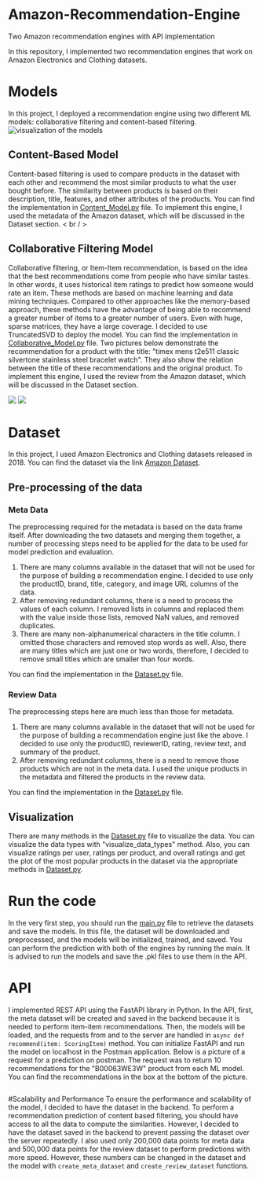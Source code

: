 # Amazon-Recommendation-Engine
Two Amazon recommendation engines with API implementation

In this repository, I implemented two recommendation engines that work on Amazon Electronics and Clothing datasets.

# Models
In this project, I deployed a recommendation engine using two different ML models: collaborative filtering and content-based filtering. 
![visualization of the models](https://miro.medium.com/v2/resize:fit:720/format:webp/0*Ys_g_6dpXLf9pWH6)

## Content-Based Model
Content-based filtering is used to compare products in the dataset with each other and recommend the most similar products to what the user bought before. The similarity between products is based on their description, title, features, and other attributes of the products. You can find the implementation in [Content_Model.py](Content_Model.py) file. To implement this engine, I used the metadata of the Amazon dataset, which will be discussed in the Dataset section. < br / >

## Collaborative Filtering Model
Collaborative filtering, or Item-Item recommendation, is based on the idea that the best recommendations come from people who have similar tastes. In other words, it uses historical item ratings to predict how someone would rate an item. These methods are based on machine learning and data mining techniques. Compared to other approaches like the memory-based approach, these methods have the advantage of being able to recommend a greater number of items to a greater number of users. Even with huge, sparse matrices, they have a large coverage. I decided to use TruncatedSVD to deploy the model. You can find the implementation in [Collaborative_Model.py](Collaborative_Model.py) file. Two pictures below demonstrate the recommendation for a product with the title: "timex mens t2e511 classic silvertone stainless steel bracelet watch". They also show the relation between the title of these recommendations and the original product.
To implement this engine, I used the review from the Amazon dataset, which will be discussed in the Dataset section.

<img src="Images/">
<img src="Images/FIG%201.png">


# Dataset
In this project, I used Amazon Electronics and Clothing datasets released in 2018. You can find the dataset via the link [Amazon Dataset](https://cseweb.ucsd.edu/~jmcauley/datasets/amazon_v2/#files).

## Pre-processing of the data

### Meta Data
The preprocessing required for the metadata is based on the data frame itself. After downloading the two datasets and merging them together, a number of processing steps need to be applied for the data to be used for model prediction and evaluation.
1. There are many columns available in the dataset that will not be used for the purpose of building a recommendation engine. I decided to use only the productID, brand, title, category, and image URL columns of the data.
2. After removing redundant columns, there is a need to process the values of each column. I removed lists in columns and replaced them with the value inside those lists, removed NaN values, and removed duplicates.
3. There are many non-alphanumerical characters in the title column. I omitted those characters and removed stop words as well. Also, there are many titles which are just one or two words, therefore, I decided to remove small titles which are smaller than four words.
   
You can find the implementation in the [Dataset.py](Dataset.py) file.

### Review Data
The preprocessing steps here are much less than those for metadata.
1. There are many columns available in the dataset that will not be used for the purpose of building a recommendation engine just like the above. I decided to use only the productID, reviewerID, rating, review text, and summary of the product.
2. After removing redundant columns, there is a need to remove those products which are not in the meta data. I used the unique products in the metadata and filtered the products in the review data.
   
You can find the implementation in the [Dataset.py](Dataset.py) file.

## Visualization
There are many methods in the [Dataset.py](Dataset.py) file to visualize the data. You can visualize the data types with "visualize_data_types" method. Also, you can visualize ratings per user, ratings per product, and overall ratings and get the plot of the most popular products in the dataset via the appropriate methods in [Dataset.py](Dataset.py).

# Run the code
In the very first step, you should run the [main.py](main.py) file to retrieve the datasets and save the models. In this file, the dataset will be downloaded and preprocessed, and the models will be initialized, trained, and saved. You can perform the prediction with both of the engines by running the main. It is advised to run the models and save the .pkl files to use them in the API.

# API
I implemented REST API using the FastAPI library in Python. In the API, first, the meta dataset will be created and saved in the backend because it is needed to perform item-item recommendations. Then, the models will be loaded, and the requests from and to the server are handled in `async def recommend(item: ScoringItem)` method. You can initialize FastAPI and run the model on localhost in the Postman application. Below is a picture of a request for a prediction on postman. The request was to return 10 recommendations for the "B00063WE3W" product from each ML model. You can find the recommendations in the box at the bottom of the picture.

<img>

#Scalability and Performance
To ensure the performance and scalability of the model, I decided to have the dataset in the backend. To perform a recommendation prediction of content based filtering, you should have access to all the data to compute the similarities. However, I decided to have the dataset saved in the backend to prevent passing the dataset over the server repeatedly. I also used only 200,000 data points for meta data and 500,000 data points for the review dataset to perform predictions with more speed. However, these numbers can be changed in the dataset and the model with `create_meta_dataset` and `create_review_dataset` functions.





